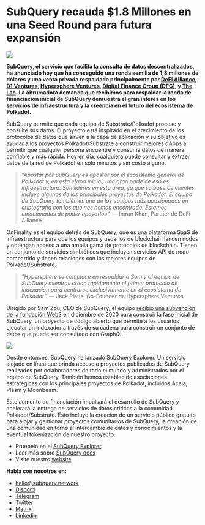 # SubQuery recauda $1.8 Millones en una Seed Round para futura expansión

![](https://miro.medium.com/max/1400/0*CrM8-LKRt3slWAsN)

**SubQuery, el servicio que facilita la consulta de datos descentralizados, ha anunciado hoy que ha conseguido una ronda semilla de 1,8 millones de dólares y una venta privada respaldada principalmente por [DeFi Alliance](https://defialliance.co/), [D1 Ventures](https://d1.ventures/), [Hypersphere Ventures](https://hypersphere.ventures/), [Digital Finance Group (DFG)](https://www.dfg.group/), y [The Lao](https://www.thelao.io/). La abrumadora demanda que recibimos para respaldar la ronda de financiación inicial de SubQuery demuestra el gran interés en los servicios de infraestructura y la creencia en el futuro del ecosistema de Polkadot.**

SubQuery permite que cada equipo de Substrate/Polkadot procese y consulte sus datos. El proyecto está inspirado en el crecimiento de los protocolos de datos que sirven a la capa de aplicación y su objetivo es ayudar a los proyectos Polkadot/Substrate a construir mejores dApps al permitir que cualquier persona encuentre y consuma datos de manera confiable y más rápida. Hoy en día, cualquiera puede consultar y extraer datos de la red de Polkadot en sólo minutos y sin costo alguno.

> _“Apostar por SubQuery es apostar por el ecosistema general de Polkadot y, en esta etapa inicial, una gran parte de eso es infraestructura. Son líderes en esta área, ya que su base de clientes incluye algunos de los principales proyectos de Polkadot. El equipo de SubQuery también es uno de los equipos más apasionados en criptografía con los que nos hemos encontrado. Estamos emocionados de poder apoyarlos”._ — Imran Khan, Partner de DeFi Alliance

OnFinality es el equipo detrás de SubQuery, que es una plataforma SaaS de infraestructura para que los equipos y usuarios de blockchain lancen nodos y obtengan acceso a una amplia gama de protocolos de blockchain. Tienen un conjunto de servicios simbióticos que incluyen servicios API de nodo compartido y tienen relaciones con los mejores equipos de Polkadot/Substrate.

> _"Hypersphere se complace en respaldar a Sam y al equipo de SubQuery mientras crean rápidamente el primer protocolo de indexación para centrarse exclusivamente en el ecosistema de Polkadot"._ — Jack Platts, Co-Founder de Hypersphere Ventures

Dirigido por Sam Zou, CEO de SubQuery, el equipo [recibió una subvención de la fundación Web3](./20210207-SubQuery-Delivers-Its-Open-Source-SDK-Following-a-Web3-Foundation-Grant.md) en diciembre de 2020 para construir la fase inicial de SubQuery, un proyecto de código abierto que permite a los usuarios ejecutar un indexador a través de su cadena para construir un conjunto de datos que puede ser consultado con GraphQL.

![](https://miro.medium.com/max/1000/0*kjspGYRr_BtMk015)

Desde entonces, SubQuery ha lanzado SubQuery Explorer. Un servicio alojado en línea que brinda acceso a proyectos publicados de SubQuery realizados por colaboradores de todo el mundo y administrados por el equipo de SubQuery. También hemos establecido asociaciones estratégicas con los principales proyectos de Polkadot, incluidos Acala, Plasm y Moonbeam.

Este aumento de financiación impulsará el desarrollo de SubQuery y acelerará la entrega de servicios de datos críticos a la comunidad Polkadot/Substrate. Esto incluye la creación de un servicio público gratuito para alojar y gestionar proyectos comunitarios de SubQuery, la creación de una comunidad en torno al intercambio de datos y conocimientos y la eventual tokenización de nuestro proyecto.

- Pruébelo en el [SubQuery Explorer](https://explorer.subquery.network/)
- Leer más sobre [SubQuery docs](https://doc.subquery.network/)
- Visite nuestro [website](https://subquery.network/)

**Habla con nosotros en:**

- [hello@subquery.network](mailto:hello@subquery.network)
- [Discord](https://discord.com/invite/78zg8aBSMG)
- [Telegram](https://t.me/subquerynetwork)
- [Twitter](https://twitter.com/subquerynetwork)
- [Matrix](https://matrix.to/#/#subquery:matrix.org)
- [Linkedin](https://www.linkedin.com/company/subquery)
